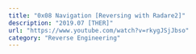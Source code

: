 ```yaml
---
title: "0x08 Navigation [Reversing with Radare2]"
description: "2019.07 [THER]"
url: "https://www.youtube.com/watch?v=rkygJSjJbso"
category: "Reverse Engineering"
---
```

